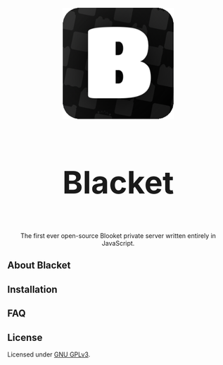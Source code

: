 <p align="center">
	<img width=50% src="./assets/logo.png">
	<h3 align="center" style="font-size:70px">Blacket</h3>
	<p align="center"> The first ever open-source Blooket private server written entirely in JavaScript. </p>
</p>

## About Blacket
<!-- TODO -->

## Installation
<!-- TODO -->

## FAQ
<!-- TODO -->

## License
Licensed under [GNU GPLv3](./LICENSE).